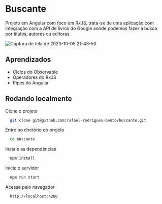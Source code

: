 # Buscante

Projeto em Angular com foco em RxJS, trata-se de uma aplicação com integração com a API de livros do Google aonde podemos fazer a busca por títulos, autores ou editoras.

![Captura de tela de 2023-10-05 21-43-50](https://github.com/rafael-rodrigues-bento/buscante/assets/101301928/a0f046e6-96aa-45b0-8db8-a63731dbdbc0)

## Aprendizados

- Ciclos do Observable
- Operadores do RxJS
- Pipes do Angular

## Rodando localmente

Clone o projeto

```bash
  git clone git@github.com:rafael-rodrigues-bento/buscante.git
```

Entre no diretório do projeto

```bash
  cd buscante
```

Instale as dependências

```bash
  npm install
```

Inicie o servidor

```bash
  npm run start
```

Acesse pelo navegador

```
  http://localhost:4200
```

